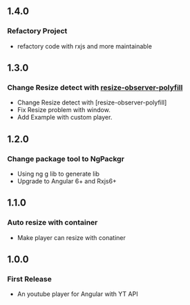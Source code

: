 ## 1.4.0

### Refactory Project
* refactory code with rxjs and more maintainable

## 1.3.0

### Change Resize detect with [resize-observer-polyfill](https://github.com/que-etc/resize-observer-polyfill)
* Change Resize detect with [resize-observer-polyfill]
* Fix Resize problem with window.
* Add Example with custom player.

## 1.2.0

### Change package tool to NgPackgr
* Using ng g lib to generate lib
* Upgrade to Angular 6+ and Rxjs6+

## 1.1.0

### Auto resize with container

* Make player can resize with conatiner


## 1.0.0

### First Release

* An youtube player for Angular with YT API
